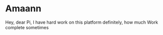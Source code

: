 # Amaann
Hey, dear Pi, I have hard work on this platform definitely, how much Work complete sometimes
